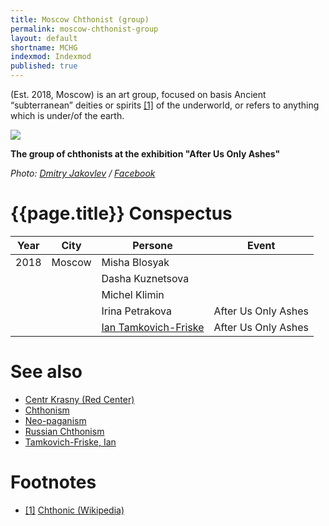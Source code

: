 ```yaml
---
title: Moscow Chthonist (group)
permalink: moscow-chthonist-group
layout: default
shortname: MCHG
indexmod: Indexmod
published: true
---
```

(Est. 2018, Moscow) is an art group, focused on basis Ancient “subterranean” deities or spirits <span id="a1">[\[1\]](#f1)</span> of the underworld, or refers to anything which is under/of the earth.

![](/encyclopedia/images/moscow-chthonists-1.jpg)

**The group of chthonists at the exhibition "After Us Only Ashes"**

*Photo: [Dmitry Jakovlev](jakovlev-dmitry-visual-artist) / [Facebook](https://www.facebook.com/dmitry.yakovlev/about?lst=100008481991414%3A714859555%3A1525429921)*

# {{page.title}} Conspectus

|Year|City|Persone|Event|
|-|-|-|-|
|2018|Moscow|Misha Blosyak||
|||Dasha Kuznetsova||
|||Michel Klimin||
|||Irina Petrakova|After Us Only Ashes|
|||[Ian Tamkovich-Friske](tamkovich-friske-ian)|After Us Only Ashes|


# See also

+ [Centr Krasny (Red Center)](centr-krasny)
+ [Chthonism](chthonism)
+ [Neo-paganism](neo-paganism)
+ [Russian Chthonism](russian-chthonism)
+ [Tamkovich-Friske, Ian](tamkovich-friske-ian)

# Footnotes

+ [[1]](#a1) <span id="f1"></span> [Chthonic (Wikipedia)](https://en.wikipedia.org/wiki/Chthonic)
